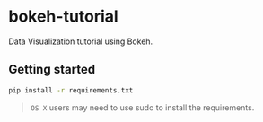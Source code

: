 # bokeh-tutorial

Data Visualization tutorial using Bokeh. 

## Getting started

```bash
pip install -r requirements.txt
```

> `OS X` users may need to use sudo to install the requirements.
